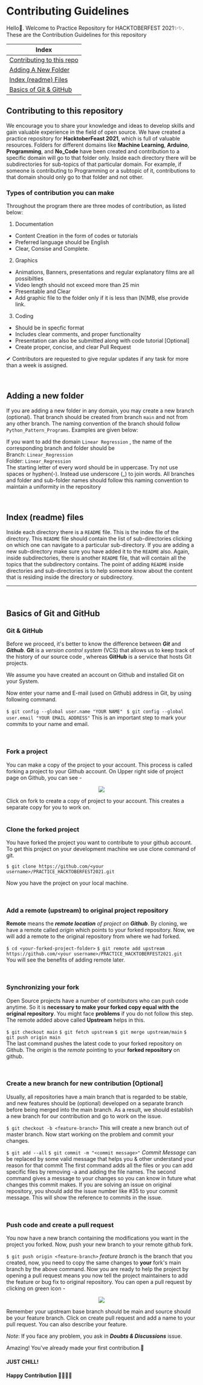 # Contributing Guidelines

Hello👋. Welcome to Practice Repository for HACKTOBERFEST 2021✨✨.
These are the Contribution Guidelines for this repository


| Index                                                         |
| ------------------------------------------------------------- |
| [Contributing to this repo](#contributing-to-this-repository) |
| [Adding A New Folder](#adding-a-new-folder)                   |
| [Index (readme) Files](#index-readme-files)                   |
| [Basics of Git & GitHub](#basics-of-git-and-github)           |

## Contributing to this repository

We encourage you to share your knowledge and ideas to develop skills and gain valuable experience in the field of open source. We have created a practice repository for **HacktoberFeast 2021**, which is full of valuable resources. Folders for different domains like **Machine Learning**, **Arduino**, **Programming**, and **No_Code** have been created and contribution to a specific domain will go to that folder only. Inside each directory there will be subdirectories for sub-topics of that particular domain. For example, if someone is contributing to Programming or a subtopic of it, contributions to that domain should only go to that folder and not other.

### Types of contribution you can make

Throughout the program there are three modes of contribution, as listed below:

1. Documentation

- Content Creation in the form of codes or tutorials
- Preferred language should be English
- Clear, Consise and Complete.

2. Graphics

- Animations, Banners, presentations and regular explanatory films are all possibilties
- Video length should not exceed more than 25 min
- Presentable and Clear
- Add graphic file to the folder only if it is less than [N]MB, else provide link.

3. Coding

- Should be in specfic format
- Includes clear comments, and proper functionality
- Presentation can also be submitted along with code tutorial [Optional]
- Create proper, concise, and clear Pull Request

✔ Contributors are requested to give regular updates if any task for more than a week is assigned.

<br />

## Adding a new folder

If you are adding a new folder in any domain, you may create a new branch (optional). That branch should be created from branch `main` and not from any other branch. The naming convention of the branch should follow `Python_Pattern_Programs`. Examples are given below:

If you want to add the domain `Linear Regression` , the name of the corresponding branch and folder should be <br/>
Branch: `Linear_Regression` <br/>
Folder: `Linear_Regression` <br/>
The starting letter of every word should be in uppercase. Try not use spaces or hyphen(-). Instead use underscore (_) to join words.
All branches and folder and sub-folder names should follow this naming convention to maintain a uniformity in the repository

<br/>

## Index (readme) files

Inside each directory there is a `README` file. This is the index file of the directory. This `README` file should contain the list of sub-directories clicking on which one can navigate to a particular sub-directory. If you are adding a new sub-directory make sure you have added it to the `README` also. Again, inside subdirectories, there is another `README` file, that will contain all the topics that the subdirectory contains. The point of adding `README` inside directories and sub-directories is to help someone know about the content that is residing inside the directory or subdirectory.

---

<br />

## Basics of Git and GitHub

### Git & GitHub

Before we proceed, it's better to know the difference between **_Git_** and **_Github_**. **Git** is a _version control system_ (VCS) that allows us to keep track of the history of our source code , whereas **GitHub** is a service that hosts Git projects. 

We assume you have created an account on Github and installed Git on your System.

Now enter your name and E-mail (used on Github) address in Git, by using following command.

`$ git config --global user.name "YOUR NAME"`
` $ git config --global user.email "YOUR EMAIL ADDRESS"`
This is an important step to mark your commits to your name and email.

<br />

### Fork a project

You can make a copy of the project to your account. This process is called forking a project to your Github account. On Upper right side of project page on Github, you can see -

<p align="center">  <img  src="https://i.imgur.com/P0n6f97.png">  </p>
Click on fork to create a copy of project to your account. This creates a separate copy for you to work on.

<br />

<br />

### Clone the forked project

You have forked the project you want to contribute to your github account. To get this project on your development machine we use clone command of git.

`$ git clone https://github.com/<your username>/PRACTICE_HACKTOBERFEST2021.git` <br/>

Now you have the project on your local machine.

<br />

### Add a remote (upstream) to original project repository

**Remote** means the _**remote location** of project on **Github**_. By cloning, we have a remote called _origin_ which points to your forked repository. Now, we will add a remote to the original repository from where we had forked.

`$ cd <your-forked-project-folder>`
`$ git remote add upstream https://github.com/<your username>/PRACTICE_HACKTOBERFEST2021.git` <br/>
You will see the benefits of adding remote later.

<br />

### Synchronizing your fork

Open Source projects have a number of contributors who can push code anytime. So it is **necessary to make your forked copy equal with the original repository**. You might face **problems** if you do not follow this step. The remote added above called **Upstream** helps in this.

`$ git checkout main`
`$ git fetch upstream`
`$ git merge upstream/main`
`$ git push origin main` <br/>
The last command pushes the latest code to your forked repository on Github. The _origin_ is the _remote_ pointing to your **forked repository** on github.

<br />

### Create a new branch for new contribution [Optional]

Usually, all repositories have a main branch that is regarded to be stable, and new features should be (optional) developed on a separate branch before being merged into the main branch. As a result, we should establish a new branch for our contribution and go to work on the issue.

`$ git checkout -b <feature-branch>`
This will create a new branch out of master branch. Now start working on the problem and commit your changes.

`$ git add --all`
`$ git commit -m "<commit message>"`
_Commit Message_ can be replaced by some valid message that helps you & other understand your reason for that commit
The first command adds all the files or you can add specific files by removing -a and adding the file names. The second command gives a message to your changes so you can know in future what changes this commit makes. If you are solving an issue on original repository, you should add the issue number like #35 to your commit message. This will show the reference to commits in the issue.

<br />

### Push code and create a pull request

You now have a new branch containing the modifications you want in the project you forked. Now, push your new branch to your remote github fork. 

`$ git push origin <feature-branch>`
_feature branch_ is the branch that you created, now, you need to copy the same changes to **your** fork's main branch by the above command.
Now you are ready to help the project by opening a pull request means you now tell the project maintainers to add the feature or bug fix to original repository. You can open a pull request by clicking on green icon -

<p align="center">  <img  src="https://i.imgur.com/aGaqAD5.png">  </p>

Remember your upstream base branch should be main and source should be your feature branch. Click on create pull request and add a name to your pull request. You can also describe your feature.

_Note_: If you face any problem, you ask in **_Doubts & Discussions_** issue.

Amazing! You've already made your first contribution.🥳

#### JUST CHILL!

#### Happy Contribution 👩‍💻👩‍💻
